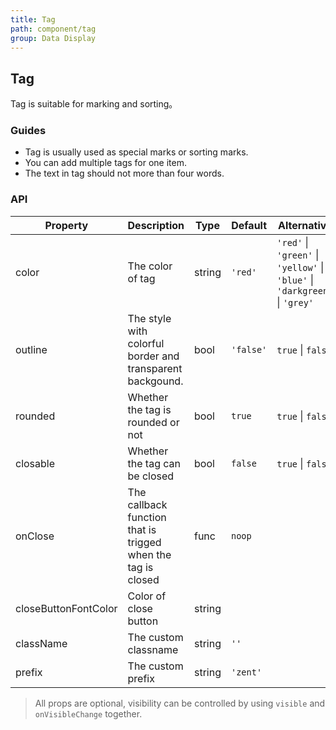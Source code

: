 ```yaml
---
title: Tag
path: component/tag
group: Data Display
---
```


## Tag

Tag is suitable for marking and sorting。

### Guides

- Tag is usually used as special marks or sorting marks.
- You can add multiple tags for one item.
- The text in tag should not more than four words.

### API

| Property             | Description                                                  | Type   | Default   | Alternative                                                                 |
| -------------------- | ------------------------------------------------------------ | ------ | --------- | --------------------------------------------------------------------------- |
| color                | The color of tag                                             | string | `'red'`   | `'red'` \| `'green'` \| `'yellow'` \| `'blue'` \| `'darkgreen'` \| `'grey'` |
| outline              | The style with colorful border and transparent backgound.    | bool   | `'false'` | `true` \| `false`                                                           |
| rounded              | Whether the tag is rounded or not                            | bool   | `true`    | `true` \| `false`                                                           |
| closable             | Whether the tag can be closed                                | bool   | `false`   | `true` \| `false`                                                           |
| onClose              | The callback function that is trigged when the tag is closed | func   | `noop`    |                                                                             |
| closeButtonFontColor | Color of close button                                        | string |           |                                                                             |
| className            | The custom classname                                         | string | `''`      |                                                                             |
| prefix               | The custom prefix                                            | string | `'zent'`  |                                                                             |

> All props are optional, visibility can be controlled by using `visible` and `onVisibleChange` together.
